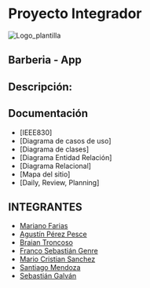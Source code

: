 

# Proyecto Integrador
![Logo_plantilla](https://github.com/DebuggingDemons/Integrador_Tercer_Semestre/assets/95662710/217856f6-cd74-4ac3-b7d0-172887ab5d49)


## Barberia - App

## Descripción:

## Documentación

* [IEEE830]
* [Diagrama de casos de uso]
* [Diagrama de clases]
* [Diagrama Entidad Relación]
* [Diagrama Relacional]
* [Mapa del sitio]
* [Daily, Review, Planning]

[commit-img]: 
[commit-url]: 
[contrib-img]: 
[contrib-url]:
[issues-img]:
[issues-url]:
[discuss-img]:
[discuss-url]: 
[pipeline-img]:
[pipeline-url]:


## INTEGRANTES


- [Mariano Farias](https://github.com/Marianoleonardofarias)
- [Agustín Pérez Pesce](https://github.com/Aguppesce)
- [Braian Troncoso](https://github.com/BraianTroncoso)
- [Franco Sebastián Genre](https://github.com/francogenre)
- [Mario Cristian Sanchez](https://github.com/TanitoCode)
- [Santiago Mendoza](https://github.com/SantSR)
- [Sebastián Galván](https://github.com/SebasGalvan)
